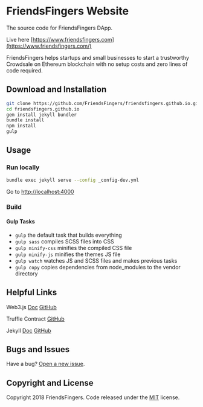 # FriendsFingers Website

The source code for FriendsFingers DApp. 

Live here [https://www.friendsfingers.com](https://www.friendsfingers.com/)

FriendsFingers helps startups and small businesses to start a trustworthy Crowdsale on Ethereum blockchain with no setup costs and zero lines of code required. 



## Download and Installation

```bash
git clone https://github.com/FriendsFingers/friendsfingers.github.io.git
cd friendsfingers.github.io
gem install jekyll bundler
bundle install
npm install
gulp
```



## Usage

### Run locally

```bash
bundle exec jekyll serve --config _config-dev.yml
```


Go to [http://localhost:4000](http://localhost:4000)



### Build


#### Gulp Tasks

- `gulp` the default task that builds everything
- `gulp sass` compiles SCSS files into CSS
- `gulp minify-css` minifies the compiled CSS file
- `gulp minify-js` minifies the themes JS file
- `gulp watch` watches JS and SCSS files and makes previous tasks
- `gulp copy` copies dependencies from node_modules to the vendor directory



## Helpful Links
 
Web3.js [Doc](http://web3js.readthedocs.io/en/1.0/index.html) [GitHub](https://github.com/ethereum/web3.js/)
   
Truffle Contract [GitHub](https://github.com/trufflesuite/truffle-contract)
 
Jekyll [Doc](https://jekyllrb.com/docs/home/) [GitHub](https://github.com/jekyll/jekyll)



## Bugs and Issues

Have a bug? [Open a new issue](https://github.com/FriendsFingers/friendsfingers.github.io/issues).



## Copyright and License

Copyright 2018 FriendsFingers. Code released under the [MIT](https://github.com/FriendsFingers/friendsfingers.github.io/blob/master/LICENSE) license.
